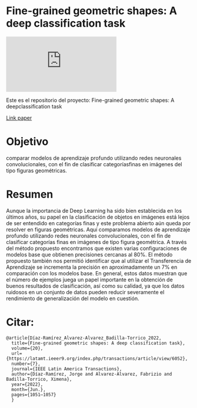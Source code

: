 # Fine-grained geometric shapes: A deep classification task

![English version](https://github.com/jdiazram/DEEP_GEOM/blob/master/README_EN.md)

Este es el repositorio del proyecto: Fine-grained geometric shapes: A deepclassification task

[Link paper](https://latamt.ieeer9.org/index.php/transactions/article/view/6052/)

# Objetivo 
comparar modelos de aprendizaje profundo utilizando redes neuronales convolucionales, con el fin de clasificar categoríasfinas en imágenes del tipo figuras geométricas.

# Resumen
Aunque la importancia de Deep Learning ha sido bien establecida en los últimos años, su papel en la clasificación de objetos en imágenes está lejos de ser entendido en categorías finas y este problema abierto aún queda por resolver en figuras geométricas. Aquí comparamos modelos de aprendizaje profundo utilizando redes neuronales convolucionales, con el fin de clasificar categorías finas en imágenes de tipo figura geométrica. A través del método propuesto encontramos que existen varias configuraciones de modelos base que obtienen precisiones cercanas al 80%. El método propuesto también nos permitió identificar que al utilizar el Transferencia de Aprendizaje se incrementa la precisión en aproximadamente un 7% en comparación con los modelos base. En general, estos datos muestran que el número de ejemplos juega un papel importante en la obtención de buenos resultados de clasificación, así como su calidad, ya que los datos ruidosos en un conjunto de datos pueden reducir severamente el rendimiento de generalización del modelo en cuestión.

# Citar: 
```
@article{Díaz-Ramírez_Alvarez-Alvarez_Badilla-Torrico_2022, 
  title={Fine-grained geometric shapes: A deep classification task}, 
  volume={20}, 
  url={https://latamt.ieeer9.org/index.php/transactions/article/view/6052}, 
  number={7}, 
  journal={IEEE Latin America Transactions}, 
  author={Díaz-Ramírez, Jorge and Alvarez-Alvarez, Fabrizio and Badilla-Torrico, Ximena}, 
  year={2022}, 
  month={Jun.}, 
  pages={1051–1057} 
  }
```

